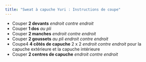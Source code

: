 ```yaml
---
title: "Sweat à capuche Yuri : Instructions de coupe"
---
```


- Couper **2 devants** _endroit contre endroit_
- Couper **1 dos** _au pli_
- Couper **2 manches** _endroit contre endroit_
- Couper **2 goussets** _au pli_ _endroit contre endroit_
- Coupe4 **4 côtés de capuche** 2 x 2 _endroit contre endroit_ pour la capuche extérieure et la capuche intérieure
- Couper **2 centres de capuche** _endroit contre endroit_
